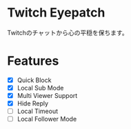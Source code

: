 # Twitch Eyepatch

Twitchのチャットから心の平穏を保ちます。

# Features

- [x] Quick Block
- [x] Local Sub Mode
- [x] Multi Viewer Support
- [x] Hide Reply
- [ ] Local Timeout
- [ ] Local Follower Mode
